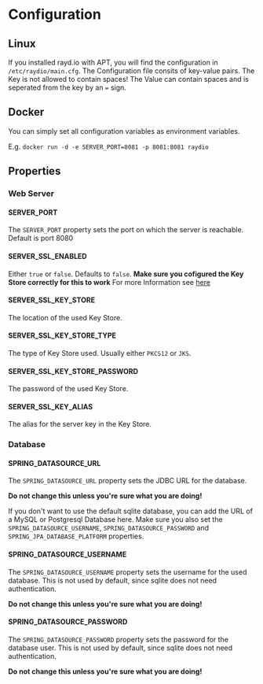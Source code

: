 # Configuration

## Linux
If you installed rayd.io with APT, 
you will find the configuration in `/etc/raydio/main.cfg`.
The Configuration file consits of key-value pairs.
The Key is not allowed to contain spaces!
The Value can contain spaces and is seperated from the key by an `=` sign.

## Docker
You can simply set all configuration variables as environment variables.

E.g. `docker run -d -e SERVER_PORT=8081 -p 8081:8081 raydio`

## Properties

### Web Server

#### SERVER_PORT
The `SERVER_PORT` property sets the port on which the server is reachable.
Default is port 8080

#### SERVER_SSL_ENABLED
Either `true` or `false`. Defaults to `false`.
__Make sure you cofigured the Key Store correctly for this to work__
For more Information see [here](https://www.baeldung.com/spring-boot-https-self-signed-certificate)

#### SERVER_SSL_KEY_STORE
The location of the used Key Store.

#### SERVER_SSL_KEY_STORE_TYPE
The type of Key Store used. Usually either `PKCS12` or `JKS`.

#### SERVER_SSL_KEY_STORE_PASSWORD
The password of the used Key Store.

#### SERVER_SSL_KEY_ALIAS
The alias for the server key in the Key Store.

### Database

#### SPRING_DATASOURCE_URL
The `SPRING_DATASOURCE_URL` property sets the JDBC URL for the database.

__Do not change this unless you're sure what you are doing!__

If you don't want to use the default sqlite database,
you can add the URL of a MySQL or Postgresql Database here.
Make sure you also set the `SPRING_DATASOURCE_USERNAME`, 
`SPRING_DATASOURCE_PASSWORD` and `SPRING_JPA_DATABASE_PLATFORM` properties.

#### SPRING_DATASOURCE_USERNAME
The `SPRING_DATASOURCE_USERNAME` property sets the username for the used database.
This is not used by default, since sqlite does not need authentication.

__Do not change this unless you're sure what you are doing!__

#### SPRING_DATASOURCE_PASSWORD
The `SPRING_DATASOURCE_PASSWORD` property sets the password for the database user.
This is not used by default, since sqlite does not need authentication.

__Do not change this unless you're sure what you are doing!__
